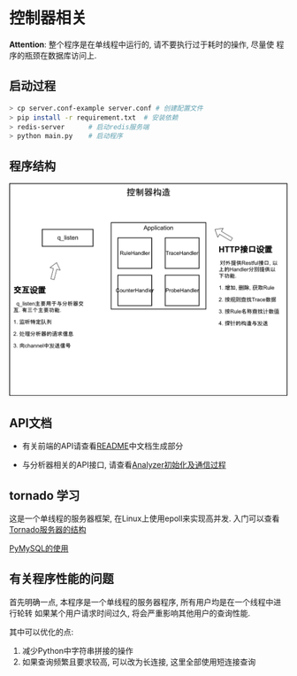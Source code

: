 # 控制器相关

**Attention**: 整个程序是在单线程中运行的, 请不要执行过于耗时的操作, 尽量使
                程序的瓶颈在数据库访问上.

## 启动过程

```bash
> cp server.conf-example server.conf # 创建配置文件
> pip install -r requirement.txt  # 安装依赖
> redis-server      # 启动redis服务端
> python main.py    # 启动程序
```

## 程序结构

![程序结构][3]

## API文档

* 有关前端的API请查看[README][4]中文档生成部分

* 与分析器相关的API接口, 请查看[Analyzer初始化及通信过程][5]

## tornado 学习

这是一个单线程的服务器框架, 在Linux上使用epoll来实现高并发.
入门可以查看[Tornado服务器的结构][1]

[PyMySQL的使用][2]

## 有关程序性能的问题

首先明确一点, 本程序是一个单线程的服务器程序, 所有用户均是在一个线程中进行轮转
如果某个用户请求时间过久, 将会严重影响其他用户的查询性能.

其中可以优化的点:
   1. 减少Python中字符串拼接的操作
   2. 如果查询频繁且要求较高, 可以改为长连接, 这里全部使用短连接查询


[1]: http://www.tornadoweb.org/en/stable/guide/structure.html
[2]: https://pypi.python.org/pypi/PyMySQL
[3]: ../doc/img/controler_arch.png
[4]: ../README.md
[5]: ../doc/orig_md/Analyzer初始化及通信过程.md